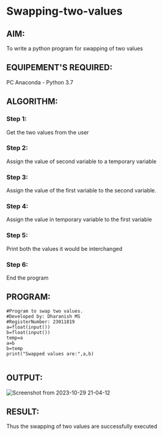 # Swapping-two-values
## AIM:
To write a python program for swapping of two values
## EQUIPEMENT'S REQUIRED: 
PC
Anaconda - Python 3.7
## ALGORITHM: 
### Step 1:
Get the two values from the user
### Step 2: 
Assign the value of second variable to a temporary variable 
### Step 3: 
Assign the value of the first variable to the second variable.
### Step 4:  
Assign the value in temporary variable to the first variable
### Step 5: 
Print both the values it would be interchanged
### Step 6: 
End the program
## PROGRAM:
```
#Program to swap two values.
#Developed by: Dharanish MS 
#RegisterNumber: 23011819
a=float(input())
b=float(input())
temp=a
a=b
b=temp
print("Swapped values are:",a,b)
  
```
## OUTPUT:
 ![Screenshot from 2023-10-29 21-04-12](https://github.com/MSDharanish-23011819/Swapping-two-values/assets/147139454/c09d424c-f381-4b7e-9233-8c21b7cb35ab)

## RESULT:
Thus the swapping of two values are successfully executed



